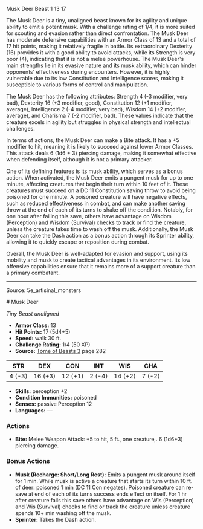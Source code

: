 <MonsterName/>Musk Deer</MonsterName>
<CreatureType/>Beast</CreatureType>
<CR/>1</CR>
<AC/>13</AC>
<HP/>17</HP>
<summary>The Musk Deer is a tiny, unaligned beast known for its agility and unique ability to emit a potent musk. With a challenge rating of 1/4, it is more suited for scouting and evasion rather than direct confrontation. The Musk Deer has moderate defensive capabilities with an Armor Class of 13 and a total of 17 hit points, making it relatively fragile in battle. Its extraordinary Dexterity (16) provides it with a good ability to avoid attacks, while its Strength is very poor (4), indicating that it is not a melee powerhouse. The Musk Deer's main strengths lie in its evasive nature and its musk ability, which can hinder opponents' effectiveness during encounters. However, it is highly vulnerable due to its low Constitution and Intelligence scores, making it susceptible to various forms of control and manipulation.</summary>

<detail>

The Musk Deer has the following attributes: Strength 4 (-3 modifier, very bad), Dexterity 16 (+3 modifier, good), Constitution 12 (+1 modifier, average), Intelligence 2 (-4 modifier, very bad), Wisdom 14 (+2 modifier, average), and Charisma 7 (-2 modifier, bad). These values indicate that the creature excels in agility but struggles in physical strength and intellectual challenges. 

In terms of actions, the Musk Deer can make a Bite attack. It has a +5 modifier to hit, meaning it is likely to succeed against lower Armor Classes. This attack deals 6 (1d6 + 3) piercing damage, making it somewhat effective when defending itself, although it is not a primary attacker.

One of its defining features is its musk ability, which serves as a bonus action. When activated, the Musk Deer emits a pungent musk for up to one minute, affecting creatures that begin their turn within 10 feet of it. These creatures must succeed on a DC 11 Constitution saving throw to avoid being poisoned for one minute. A poisoned creature will have negative effects, such as reduced effectiveness in combat, and can make another saving throw at the end of each of its turns to shake off the condition. Notably, for one hour after failing this save, others have advantage on Wisdom (Perception) and Wisdom (Survival) checks to track or find the creature, unless the creature takes time to wash off the musk. Additionally, the Musk Deer can take the Dash action as a bonus action through its Sprinter ability, allowing it to quickly escape or reposition during combat.

Overall, the Musk Deer is well-adapted for evasion and support, using its mobility and musk to create tactical advantages in its environment. Its low offensive capabilities ensure that it remains more of a support creature than a primary combatant.</detail>



---

Source: 5e_artisinal_monsters

<statblock>
# Musk Deer

*Tiny* *Beast* *unaligned*

- **Armor Class:** 13
- **Hit Points:** 17 (5d4+5)
- **Speed:** walk 30 ft.
- **Challenge Rating:** 1/4 (50 XP)
- **Source:** [Tome of Beasts 3](https://koboldpress.com/kpstore/product/tome-of-beasts-3-for-5th-edition/) page 282

| STR | DEX | CON | INT | WIS | CHA |
| --- | --- | --- | --- | --- | --- |
| 4 (-3) | 16 (+3) | 12 (+1) | 2 (-4) | 14 (+2) | 7 (-2) |

- **Skills:** perception +2
- **Condition Immunities:** poisoned
- **Senses:** passive Perception 12
- **Languages:** —

### Actions

- **Bite:** Melee Weapon Attack: +5 to hit, 5 ft., one creature,. 6 (1d6+3) piercing damage.

### Bonus Actions

- **Musk (Recharge: Short/Long Rest):** Emits a pungent musk around itself for 1 min. While musk is active a creature that starts its turn within 10 ft. of deer: poisoned 1 min (DC 11 Con negates). Poisoned creature can re-save at end of each of its turns success ends effect on itself. For 1 hr after creature fails this save others have advantage on Wis (Perception) and Wis (Survival) checks to find or track the creature unless creature spends 10+ min washing off the musk.
- **Sprinter:** Takes the Dash action.


</statblock>


